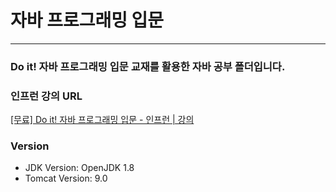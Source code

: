# 자바 프로그래밍 입문

---

### Do it! 자바 프로그래밍 입문 교재를 활용한 자바 공부 폴더입니다.

### 인프런 강의 URL

[[무료] Do it! 자바 프로그래밍 입문 - 인프런 | 강의](https://inf.run/p7ts)

### Version

- JDK Version: OpenJDK 1.8
- Tomcat Version: 9.0